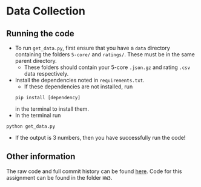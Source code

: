 # Data Collection
## Running the code
- To run `get_data.py`, first ensure that you have a `data` directory containing the folders `5-core/` and `ratings/`.  These must be in the same parent directory.
    - These folders should contain your 5-core `.json.gz` and rating `.csv` data respectively.
- Install the dependencies noted in `requirements.txt`.
    - If these dependencies are not installed, run 
    ```
    pip install [dependency]
    ```
    in the terminal to install them.
- In the terminal run
```
python get_data.py
```
- If the output is 3 numbers, then you have successfully run the code!

## Other information
The raw code and full commit history can be found [here](https://github.com/medvidov/dsci510final). Code for this assignment can be found in the folder `HW3`.